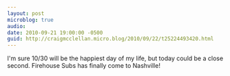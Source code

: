 ```yaml
---
layout: post
microblog: true
audio: 
date: 2010-09-21 19:00:00 -0500
guid: http://craigmcclellan.micro.blog/2010/09/22/t25224493420.html
---
```

I'm sure 10/30 will be the happiest day of my life, but today could be a close second.  Firehouse Subs has finally come to Nashville!
